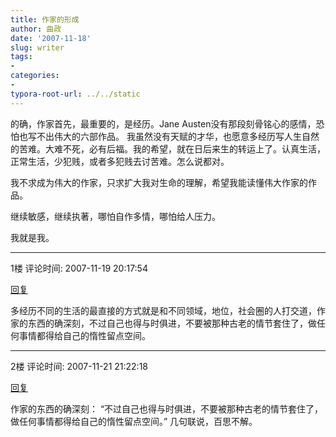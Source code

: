 ```yaml
---
title: 作家的形成
author: 曲政
date: '2007-11-18'
slug: writer
tags:
- 
categories:
- 
typora-root-url: ../../static
---
```


的确，作家首先，最重要的，是经历。Jane Austen没有那段刻骨铭心的感情，恐怕也写不出伟大的六部作品。
我虽然没有天赋的才华，也愿意多经历写人生自然的苦难。大难不死，必有后福。我的希望，就在日后来生的转运上了。认真生活，正常生活，少犯贱，或者多犯贱去讨苦难。怎么说都对。

我不求成为伟大的作家，只求扩大我对生命的理解，希望我能读懂伟大作家的作品。

继续敏感，继续执著，哪怕自作多情，哪怕给人压力。

我就是我。

---

1楼 评论时间: 2007-11-19 20:17:54

[回复](javascript:;)

 多经历不同的生活的最直接的方式就是和不同领域，地位，社会圈的人打交道，作家的东西的确深刻，不过自己也得与时俱进，不要被那种古老的情节套住了，做任何事情都得给自己的惰性留点空间。 

---

2楼 评论时间: 2007-11-21 21:22:18

[回复](javascript:;)

作家的东西的确深刻： “不过自己也得与时俱进，不要被那种古老的情节套住了，做任何事情都得给自己的惰性留点空间。” 几句联说，百思不解。